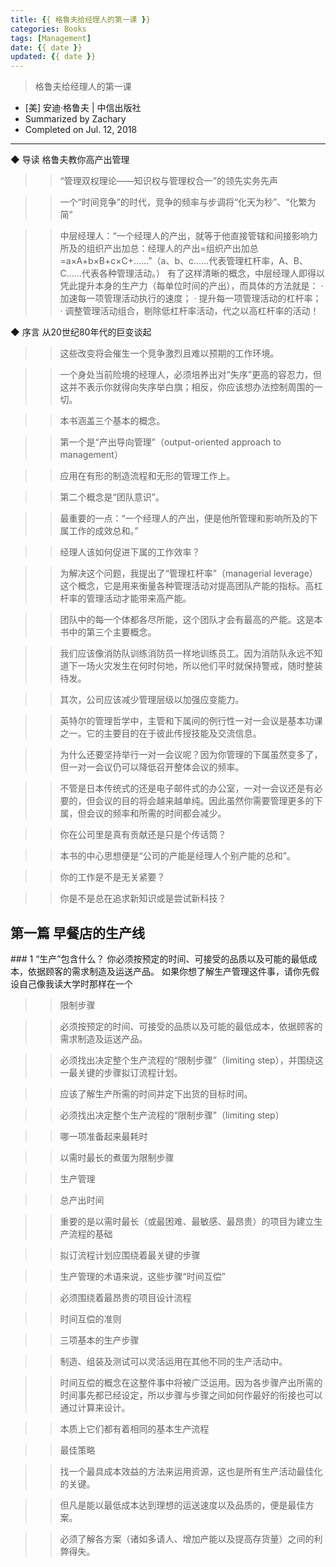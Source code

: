 ```yaml
---
title: {{ 格鲁夫给经理人的第一课 }}
categories: Books
tags: [Management]
date: {{ date }}
updated: {{ date }}
---
```


> 格鲁夫给经理人的第一课

- [美] 安迪·格鲁夫 | 中信出版社
- Summarized by Zachary 
- Completed on Jul. 12, 2018

---

◆ 导读 格鲁夫教你高产出管理

>> “管理双权理论——知识权与管理权合一”的领先实务先声

>> 一个“时间竞争”的时代，竞争的频率与步调将“化天为秒”、“化繁为简”

>> 中层经理人：“一个经理人的产出，就等于他直接管辖和间接影响力所及的组织产出加总：经理人的产出=组织产出加总=a×A+b×B+c×C+……”（a、b、c……代表管理杠杆率，A、B、C……代表各种管理活动。）
有了这样清晰的概念，中层经理人即得以凭此提升本身的生产力（每单位时间的产出），而具体的方法就是：
· 加速每一项管理活动执行的速度；
· 提升每一项管理活动的杠杆率；
· 调整管理活动组合，剔除低杠杆率活动，代之以高杠杆率的活动！


◆ 序言 从20世纪80年代的巨变谈起

>> 这些改变将会催生一个竞争激烈且难以预期的工作环境。

>> 一个身处当前险境的经理人，必须培养出对“失序”更高的容忍力，但这并不表示你就得向失序举白旗；相反，你应该想办法控制周围的一切。

>> 本书涵盖三个基本的概念。

>> 第一个是“产出导向管理”（output-oriented approach to management）

>> 应用在有形的制造流程和无形的管理工作上。

>> 第二个概念是“团队意识”。

>> 最重要的一点：“一个经理人的产出，便是他所管理和影响所及的下属工作的成效总和。”

>> 经理人该如何促进下属的工作效率？

>> 为解决这个问题，我提出了“管理杠杆率”（managerial leverage）这个概念，它是用来衡量各种管理活动对提高团队产能的指标。高杠杆率的管理活动才能带来高产能。

>> 团队中的每一个体都各尽所能，这个团队才会有最高的产能。这是本书中的第三个主要概念。

>> 我们应该像消防队训练消防员一样地训练员工。因为消防队永远不知道下一场火灾发生在何时何地，所以他们平时就保持警戒，随时整装待发。

>> 其次，公司应该减少管理层级以加强应变能力。

>> 英特尔的管理哲学中，主管和下属间的例行性一对一会议是基本功课之一。它的主要目的在于彼此传授技能及交流信息。

>> 为什么还要坚持举行一对一会议呢？因为你管理的下属虽然变多了，但一对一会议仍可以降低召开整体会议的频率。

>> 不管是日本传统式的还是电子邮件式的办公室，一对一会议还是有必要的，但会议的目的将会越来越单纯。因此虽然你需要管理更多的下属，但会议的频率和所需的时间都会减少。

>> 你在公司里是真有贡献还是只是个传话筒？

>> 本书的中心思想便是“公司的产能是经理人个别产能的总和”。

>> 你的工作是不是无关紧要？

>> 你是不是总在追求新知识或是尝试新科技？


## 第一篇 早餐店的生产线


### 1 “生产”包含什么？
你必须按预定的时间、可接受的品质以及可能的最低成本，依据顾客的需求制造及运送产品。
如果你想了解生产管理这件事，请你先假设自己像我读大学时那样在一个

>> 限制步骤

>> 必须按预定的时间、可接受的品质以及可能的最低成本，依据顾客的需求制造及运送产品。

>> 必须找出决定整个生产流程的“限制步骤”（limiting step），并围绕这一最关键的步骤拟订流程计划。

>> 应该了解生产所需的时间并定下出货的目标时间。

>> 必须找出决定整个生产流程的“限制步骤”（limiting step）

>> 哪一项准备起来最耗时

>> 以需时最长的煮蛋为限制步骤

>> 生产管理

>> 总产出时间

>> 重要的是以需时最长（或最困难、最敏感、最昂贵）的项目为建立生产流程的基础

>> 拟订流程计划应围绕着最关键的步骤

>> 生产管理的术语来说，这些步骤“时间互偿”

>> 必须围绕着最昂贵的项目设计流程

>> 时间互偿的准则

>> 三项基本的生产步骤

>> 制造、组装及测试可以灵活运用在其他不同的生产活动中。

>> 时间互偿的概念在这整件事中将被广泛运用。因为各步骤产出所需的时间事先都已经设定，所以步骤与步骤之间如何作最好的衔接也可以通过计算来设计。

>> 本质上它们都有着相同的基本生产流程

>> 最佳策略

>> 找一个最具成本效益的方法来运用资源，这也是所有生产活动最佳化的关键。

>> 但凡是能以最低成本达到理想的运送速度以及品质的，便是最佳方案。

>> 必须了解各方案（诸如多请人、增加产能以及提高存货量）之间的利弊得失。



